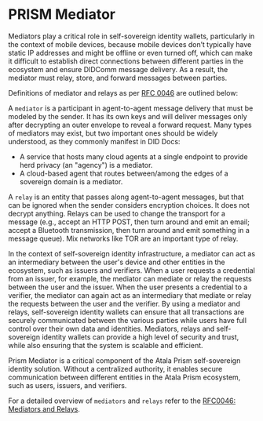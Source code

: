 # PRISM Mediator

Mediators play a critical role in self-sovereign identity wallets, particularly in the context of mobile devices, because mobile devices don’t typically have static IP addresses and might be offline or even turned off, which can make it difficult to establish direct connections between different parties in the ecosystem and ensure DIDComm message delivery. As a result, the mediator must relay, store, and forward messages between parties.

Definitions of mediator and relays as per [RFC 0046](https://github.com/hyperledger/aries-rfcs/tree/main/concepts/0046-mediators-and-relays#summary) are outlined below:

A `mediator` is a participant in agent-to-agent message delivery that must be modeled by the sender. It has its own keys and will deliver messages only after decrypting an outer envelope to reveal a forward request. Many types of mediators may exist, but two important ones should be widely understood, as they commonly manifest in DID Docs:

- A service that hosts many cloud agents at a single endpoint to provide herd privacy (an "agency") is a mediator.
- A cloud-based agent that routes between/among the edges of a sovereign domain is a mediator.

A `relay` is an entity that passes along agent-to-agent messages, but that can be ignored when the sender considers encryption choices. It does not decrypt anything. Relays can be used to change the transport for a message (e.g., accept an HTTP POST, then turn around and emit an email; accept a Bluetooth transmission, then turn around and emit something in a message queue). Mix networks like TOR are an important type of relay.

In the context of self-sovereign identity infrastructure, a mediator can act as an intermediary between the user's device and other entities in the ecosystem, such as issuers and verifiers. When a user requests a credential from an issuer, for example, the mediator can mediate or relay the requests between the user and the issuer. When the user presents a credential to a verifier, the mediator can again act as an intermediary that mediate or relay the requests between the user and the verifier. By using a mediator and relays, self-sovereign identity wallets can ensure that all transactions are securely communicated between the various parties while users have full control over their own data and identities. Mediators, relays and self-sovereign identity wallets can provide a high level of security and trust, while also ensuring that the system is scalable and efficient.

Prism Mediator is a critical component of the Atala Prism self-sovereign identity solution. Without a centralized authority, it enables secure communication between different entities in the Atala Prism ecosystem, such as users, issuers, and verifiers.

For a detailed overview of `mediators` and `relays` refer to the [RFC0046: Mediators and Relays](https://github.com/hyperledger/aries-rfcs/tree/main/concepts/0046-mediators-and-relays).